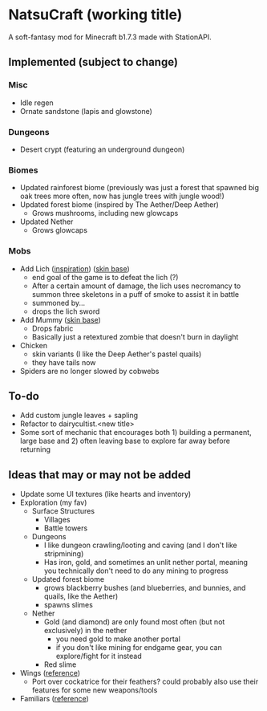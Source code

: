 # NatsuCraft (working title)

A soft-fantasy mod for Minecraft b1.7.3 made with StationAPI.

## Implemented (subject to change)

[//]: # (My goal for this mod is to cut down on the survival aspect of beta Minecraft, and flesh out the exploration aspect &#40;which I find more fun&#41;.)
[//]: # (I like customization)
[//]: # (I like RPG mechanics)
[//]: # (I like dungeons)
[//]: # (I like resource gathering)
[//]: # (Add a character development system into minecraft)
[//]: # (with skills and stuff)
[//]: # (honestly I should really just keep things simple)
[//]: # (I go so overboard adding stuff that's not really overtly fun)
[//]: # (I should just... add a bunch of dungeons and biomes)
[//]: # (I just wanna come across a strange cobblestone monument in Minecraft beta and explore its hallways :<)

### Misc

- Idle regen
- Ornate sandstone (lapis and glowstone)

### Dungeons

- Desert crypt (featuring an underground dungeon)

### Biomes

- Updated rainforest biome (previously was just a forest that spawned big oak trees more often, now has jungle trees with jungle wood!)
- Updated forest biome (inspired by The Aether/Deep Aether)
  - Grows mushrooms, including new glowcaps
- Updated Nether
  - Grows glowcaps

### Mobs

- Add Lich ([inspiration](https://the-grimoire-of-gaia.fandom.com/wiki/Bone_Knight)) ([skin base](https://namemc.com/skin/adcc6eab0088f51e))
  - end goal of the game is to defeat the lich (?)
  - After a certain amount of damage, the lich uses necromancy to summon three skeletons in a puff of smoke to assist it in battle
  - summoned by...
  - drops the lich sword
- Add Mummy ([skin base](https://www.minecraftskins.com/skin/22900078/mummy/))
  - Drops fabric
  - Basically just a retextured zombie that doesn't burn in daylight
- Chicken
  - skin variants (I like the Deep Aether's pastel quails)
  - they have tails now
- Spiders are no longer slowed by cobwebs

## To-do

- Add custom jungle leaves + sapling
- Refactor to dairycultist.\<new title>
- Some sort of mechanic that encourages both 1) building a permanent, large base and 2) often leaving base to explore far away before returning

## Ideas that may or may not be added

- Update some UI textures (like hearts and inventory)
- Exploration (my fav)
  - Surface Structures
    - Villages
    - Battle towers
  - Dungeons
    - I like dungeon crawling/looting and caving (and I don't like stripmining)
    - Has iron, gold, and sometimes an unlit nether portal, meaning you technically don't need to do any mining to progress
  - Updated forest biome
    - grows blackberry bushes (and blueberries, and bunnies, and quails, like the Aether)
    - spawns slimes
  - Nether
    - Gold (and diamond) are only found most often (but not exclusively) in the nether
      - you need gold to make another portal
      - if you don't like mining for endgame gear, you can explore/fight for it instead
    - Red slime
- Wings ([reference](https://www.curseforge.com/minecraft/mc-mods/simple-flight))
  - Port over cockatrice for their feathers? could probably also use their features for some new weapons/tools
- Familiars ([reference](https://www.curseforge.com/minecraft/mc-mods/touhou-little-maid))